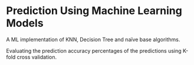 # Prediction Using Machine Learning Models
A ML implementation of KNN, Decision Tree and naïve base algorithms.

Evaluating the prediction accuracy percentages of the predictions using K-fold cross validation.
